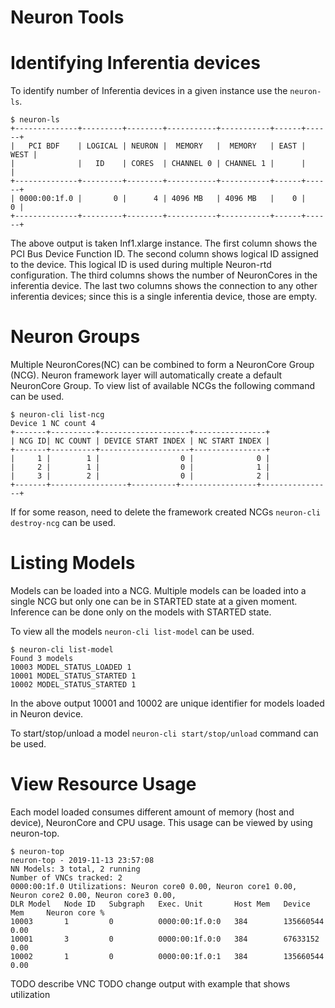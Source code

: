 # Neuron Tools

# Identifying Inferentia devices

To identify number of Inferentia devices in a given instance use the `neuron-ls`.

```
$ neuron-ls
+--------------+---------+--------+-----------+-----------+------+------+
|   PCI BDF    | LOGICAL | NEURON |  MEMORY   |  MEMORY   | EAST | WEST |
|              |   ID    | CORES  | CHANNEL 0 | CHANNEL 1 |      |      |
+--------------+---------+--------+-----------+-----------+------+------+
| 0000:00:1f.0 |       0 |      4 | 4096 MB   | 4096 MB   |    0 |    0 |
+--------------+---------+--------+-----------+-----------+------+------+
```

The above output is taken Inf1.xlarge instance.
The first column shows the PCI Bus Device Function ID.
The second column shows logical ID assigned to the device. This logical ID is used during multiple Neuron-rtd configuration.
The third columns shows the number of NeuronCores in the inferentia device.
The last two columns shows the connection to any other inferentia devices; since this is a single inferentia device, those are empty.

# Neuron Groups
Multiple NeuronCores(NC) can be combined to form a NeuronCore Group (NCG).
Neuron framework layer will automatically create a default NeuronCore Group.
To view list of available NCGs the following command can be used.
```
$ neuron-cli list-ncg
Device 1 NC count 4
+-------+----------+--------------------+----------------+
| NCG ID| NC COUNT | DEVICE START INDEX | NC START INDEX |
+-------+----------+--------------------+----------------+
|     1 |        1 |                  0 |              0 |
|     2 |        1 |                  0 |              1 |
|     3 |        2 |                  0 |              2 |
+-------+-----------------+----------+-----------------+----------------+
```

If for some reason, need to delete the framework created NCGs `neuron-cli destroy-ncg` can be used.

# Listing Models
Models can be loaded into a NCG.
Multiple models can be loaded into a single NCG but only one can be in STARTED state at a given moment.
Inference can be done only on the models with STARTED state.

To view all the models `neuron-cli list-model` can be used.
```
$ neuron-cli list-model
Found 3 models
10003 MODEL_STATUS_LOADED 1
10001 MODEL_STATUS_STARTED 1
10002 MODEL_STATUS_STARTED 1
```

In the above output 10001 and 10002 are unique identifier for models loaded in Neuron device.

To start/stop/unload a model `neuron-cli start/stop/unload` command can be used.

# View Resource Usage
Each model loaded consumes different amount of memory (host and device), NeuronCore and CPU usage.
This usage can be viewed by using neuron-top.
```
$ neuron-top
neuron-top - 2019-11-13 23:57:08
NN Models: 3 total, 2 running
Number of VNCs tracked: 2
0000:00:1f.0 Utilizations: Neuron core0 0.00, Neuron core1 0.00, Neuron core2 0.00, Neuron core3 0.00,
DLR Model   Node ID   Subgraph   Exec. Unit       Host Mem   Device Mem     Neuron core %
10003       1         0          0000:00:1f.0:0   384        135660544      0.00
10001       3         0          0000:00:1f.0:0   384        67633152       0.00
10002       1         0          0000:00:1f.0:1   384        135660544      0.00
```

TODO describe VNC
TODO change output with example that shows utilization
